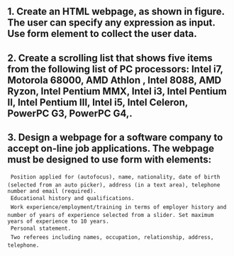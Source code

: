 <!-- Session 2: HTML Forms -->

## 1. Create an HTML webpage, as shown in figure. The user can specify any expression as input. Use form element to collect the user data.

## 2. Create a scrolling list that shows five items from the following list of PC processors: Intel i7, Motorola 68000, AMD Athlon , Intel 8088, AMD Ryzon, Intel Pentium MMX, Intel i3, Intel Pentium II, Intel Pentium III, Intel i5, Intel Celeron, PowerPC G3, PowerPC G4,.

## 3. Design a webpage for a software company to accept on-line job applications. The webpage must be designed to use form with elements: 

     Position applied for (autofocus), name, nationality, date of birth (selected from an auto picker), address (in a text area), telephone number and email (required).
     Educational history and qualifications. 
     Work experience/employment/training in terms of employer history and number of years of experience selected from a slider. Set maximum years of experience to 10 years.
     Personal statement.
     Two referees including names, occupation, relationship, address, telephone.

